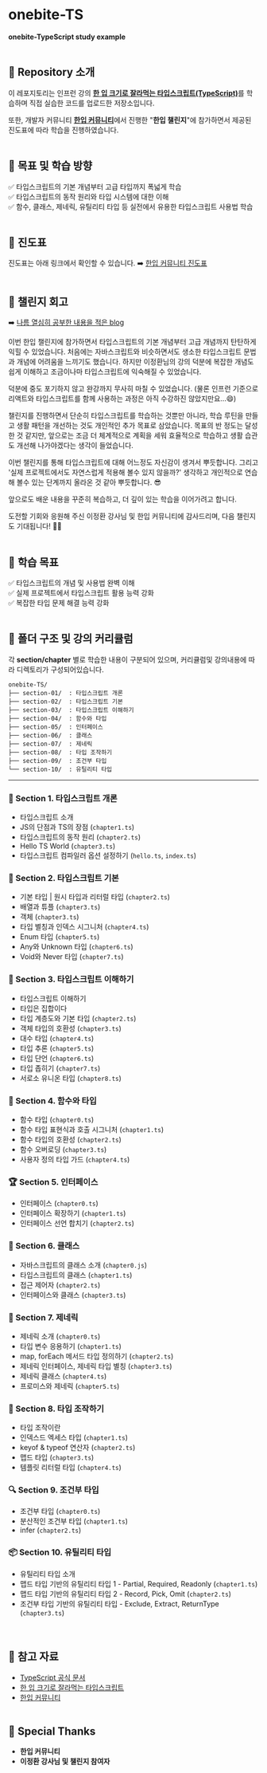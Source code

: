 # onebite-TS

**onebite-TypeScript study example**
<br><br>

## 📌 Repository 소개

이 레포지토리는 인프런 강의 [**한 입 크기로 잘라먹는 타입스크립트(TypeScript)**](https://www.inflearn.com/course/%ED%95%9C%EC%9E%85-%ED%81%AC%EA%B8%B0-%ED%83%80%EC%9E%85%EC%8A%A4%ED%81%AC%EB%A6%BD%ED%8A%B8/dashboard)를 학습하며 직접 실습한 코드를 업로드한 저장소입니다.

또한, 개발자 커뮤니티 [**한입 커뮤니티**](https://cafe.naver.com/winterlood)에서 진행한 "**한입 챌린지**"에 참가하면서 제공된 진도표에 따라 학습을 진행하였습니다.
<br><br>

## 🚀 목표 및 학습 방향

✅ 타입스크립트의 기본 개념부터 고급 타입까지 폭넓게 학습 <br>
✅ 타입스크립트의 동작 원리와 타입 시스템에 대한 이해 <br>
✅ 함수, 클래스, 제네릭, 유틸리티 타입 등 실전에서 유용한 타입스크립트 사용법 학습 <br>
<br>

## 📅 진도표

진도표는 아래 링크에서 확인할 수 있습니다.
➡️ [한입 커뮤니티 진도표](https://cafe.naver.com/winterlood/1435)
<br><br>

## 🚀 챌린지 회고

➡️ [나름 열심히 공부한 내용을 적은 blog](https://www.notion.so/frontend-sumin0407/19c07637839c81fb9480d43eec770002?v=1b307637839c80a0969c000ce6287c1d&pvs=4)

이번 한입 챌린지에 참가하면서 타입스크립트의 기본 개념부터 고급 개념까지 탄탄하게 익힐 수 있었습니다. 처음에는 자바스크립트와 비슷하면서도 생소한 타입스크립트 문법과 개념에 어려움을 느끼기도 했습니다. 하지만 이정환님의 강의 덕분에 복잡한 개념도 쉽게 이해하고 조금이나마 타입스크립트에 익숙해질 수 있었습니다.<br>

덕분에 중도 포기하지 않고 완강까지 무사히 마칠 수 있었습니다.
(물론 인프런 기준으로 리액트와 타입스크립트를 함께 사용하는 과정은 아직 수강하진 않았지만요...😄)<br>

챌린지를 진행하면서 단순히 타입스크립트를 학습하는 것뿐만 아니라, 학습 루틴을 만들고 생활 패턴을 개선하는 것도 개인적인 추가 목표로 삼았습니다. 목표의 반 정도는 달성한 것 같지만, 앞으로는 조금 더 체계적으로 계획을 세워 효율적으로 학습하고 생활 습관도 개선해 나가야겠다는 생각이 들었습니다.<br>

이번 챌린지를 통해 타입스크립트에 대해 어느정도 자신감이 생겨서 뿌듯합니다. 그리고 '실제 프로젝트에서도 자연스럽게 적용해 볼수 있지 않을까?' 생각하고 개인적으로 연습해 볼수 있는 단계까지 올라온 것 같아 뿌듯합니다. 😎<br>

앞으로도 배운 내용을 꾸준히 복습하고, 더 깊이 있는 학습을 이어가려고 합니다.<br>

도전할 기회와 응원해 주신 이정환 강사님 및 한입 커뮤니티에 감사드리며, 다음 챌린지도 기대됩니다! 🙌🔥<br>
<br>

## 🌟 학습 목표

✅ 타입스크립트의 개념 및 사용법 완벽 이해<br>
✅ 실제 프로젝트에서 타입스크립트 활용 능력 강화<br>
✅ 복잡한 타입 문제 해결 능력 강화
<br><br>

## 📂 폴더 구조 및 강의 커리큘럼

각 **section/chapter** 별로 학습한 내용이 구분되어 있으며, 커리큘럼및 강의내용에 따라 디렉토리가 구성되어있습니다.

```plaintext
onebite-TS/
├── section-01/  : 타입스크립트 개론
├── section-02/  : 타입스크립트 기본
├── section-03/  : 타입스크립트 이해하기
├── section-04/  : 함수와 타입
├── section-05/  : 인터페이스
├── section-06/  : 클래스
├── section-07/  : 제네릭
├── section-08/  : 타입 조작하기
├── section-09/  : 조건부 타입
└── section-10/  : 유틸리티 타입
```

---

### 🥇 Section 1. 타입스크립트 개론

- 타입스크립트 소개
- JS의 단점과 TS의 장점 (`chapter1.ts`)
- 타입스크립트의 동작 원리 (`chapter2.ts`)
- Hello TS World (`chapter3.ts`)
- 타입스크립트 컴파일러 옵션 설정하기 (`hello.ts`, `index.ts`)

### 🥈 Section 2. 타입스크립트 기본

- 기본 타입 | 원시 타입과 리터럴 타입 (`chapter2.ts`)
- 배열과 튜플 (`chapter3.ts`)
- 객체 (`chapter3.ts`)
- 타입 별칭과 인덱스 시그니처 (`chapter4.ts`)
- Enum 타입 (`chapter5.ts`)
- Any와 Unknown 타입 (`chapter6.ts`)
- Void와 Never 타입 (`chapter7.ts`)

### 🥉 Section 3. 타입스크립트 이해하기

- 타입스크립트 이해하기
- 타입은 집합이다
- 타입 계층도와 기본 타입 (`chapter2.ts`)
- 객체 타입의 호환성 (`chapter3.ts`)
- 대수 타입 (`chapter4.ts`)
- 타입 추론 (`chapter5.ts`)
- 타입 단언 (`chapter6.ts`)
- 타입 좁히기 (`chapter7.ts`)
- 서로소 유니온 타입 (`chapter8.ts`)

### 🎯 Section 4. 함수와 타입

- 함수 타입 (`chapter0.ts`)
- 함수 타입 표현식과 호출 시그니처 (`chapter1.ts`)
- 함수 타입의 호환성 (`chapter2.ts`)
- 함수 오버로딩 (`chapter3.ts`)
- 사용자 정의 타입 가드 (`chapter4.ts`)

### 🏆 Section 5. 인터페이스

- 인터페이스 (`chapter0.ts`)
- 인터페이스 확장하기 (`chapter1.ts`)
- 인터페이스 선언 합치기 (`chapter2.ts`)

### 🚪 Section 6. 클래스

- 자바스크립트의 클래스 소개 (`chapter0.js`)
- 타입스크립트의 클래스 (`chapter1.ts`)
- 접근 제어자 (`chapter2.ts`)
- 인터페이스와 클래스 (`chapter3.ts`)

### 🌟 Section 7. 제네릭

- 제네릭 소개 (`chapter0.ts`)
- 타입 변수 응용하기 (`chapter1.ts`)
- map, forEach 메서드 타입 정의하기 (`chapter2.ts`)
- 제네릭 인터페이스, 제네릭 타입 별칭 (`chapter3.ts`)
- 제네릭 클래스 (`chapter4.ts`)
- 프로미스와 제네릭 (`chapter5.ts`)

### 🔨 Section 8. 타입 조작하기

- 타입 조작이란
- 인덱스드 엑세스 타입 (`chapter1.ts`)
- keyof & typeof 연산자 (`chapter2.ts`)
- 맵드 타입 (`chapter3.ts`)
- 템플릿 리터럴 타입 (`chapter4.ts`)

### 🔍 Section 9. 조건부 타입

- 조건부 타입 (`chapter0.ts`)
- 분산적인 조건부 타입 (`chapter1.ts`)
- infer (`chapter2.ts`)

### 📦 Section 10. 유틸리티 타입

- 유틸리티 타입 소개
- 맵드 타입 기반의 유틸리티 타입 1 - Partial, Required, Readonly (`chapter1.ts`)
- 맵드 타입 기반의 유틸리티 타입 2 - Record, Pick, Omit (`chapter2.ts`)
- 조건부 타입 기반의 유틸리티 타입 - Exclude, Extract, ReturnType (`chapter3.ts`)
  <br><br><br>

## 📝 참고 자료

- [TypeScript 공식 문서](https://www.typescriptlang.org/docs/)
- [한 입 크기로 잘라먹는 타입스크립트](https://www.inflearn.com/course/%ED%95%9C%EC%9E%85-%ED%81%AC%EA%B8%B0-%ED%83%80%EC%9E%85%EC%8A%A4%ED%81%AC%EB%A6%BD%ED%8A%B8/dashboard)
- [한입 커뮤니티](https://cafe.naver.com/winterlood)
  <br><br>

## 🙏 Special Thanks

- **한입 커뮤니티**
- **이정환 강사님 및 챌린지 참여자**
  <br><br>

